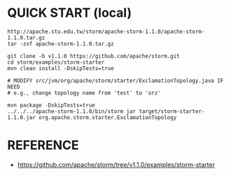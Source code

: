 # QUICK START (local)

```
http://apache.stu.edu.tw/storm/apache-storm-1.1.0/apache-storm-1.1.0.tar.gz
tar -zxf apache-storm-1.1.0.tar.gz

git clone -b v1.1.0 https://github.com/apache/storm.git
cd storm/examples/storm-starter
mvn clean install -DskipTests=true

# MODIFY src/jvm/org/apache/storm/starter/ExclamationTopology.java IF NEED
# e.g., change topology name from 'test' to 'orz'

mvn package -DskipTests=true
../../../apache-storm-1.1.0/bin/storm jar target/storm-starter-1.1.0.jar org.apache.storm.starter.ExclamationTopology
```

# REFERENCE

* https://github.com/apache/storm/tree/v1.1.0/examples/storm-starter
